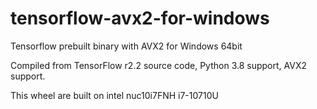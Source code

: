 # tensorflow-avx2-for-windows
Tensorflow prebuilt binary with AVX2 for Windows 64bit

Compiled from TensorFlow r2.2 source code, Python 3.8 support, AVX2 support.

This wheel are built on intel nuc10i7FNH i7-10710U
